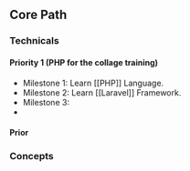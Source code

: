 ## **Core Path**

### Technicals

#### Priority 1 (PHP for the collage training)
- Milestone 1: Learn [[PHP]] Language.
- Milestone 2: Learn [[Laravel]] Framework.
- Milestone 3: 
- 

#### Prior
### Concepts